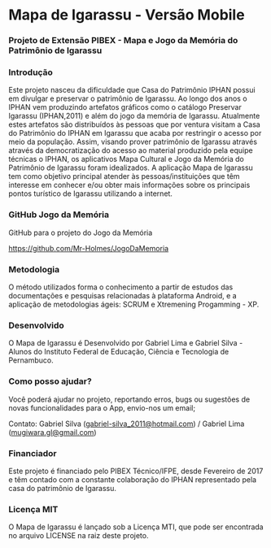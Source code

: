 # Mapa de Igarassu - Versão Mobile



### Projeto de Extensão PIBEX - Mapa e Jogo da Memória do Patrimônio de Igarassu



### Introdução

  Este projeto nasceu da dificuldade que Casa do Patrimônio IPHAN possui em divulgar e preservar o patrimônio de Igarassu. Ao longo dos anos o IPHAN vem produzindo artefatos gráficos como o catálogo Preservar Igarassu (IPHAN,2011) e além do jogo da memória de Igarassu. Atualmente estes artefatos são distribuídos às pessoas que por ventura visitam a Casa do Patrimônio do IPHAN em Igarassu que acaba por restringir o acesso por meio da população.
Assim, visando prover patrimônio de Igarassu através através da democratização do acesso ao material produzido pela equipe técnicas o IPHAN, os aplicativos Mapa Cultural e Jogo da Memória do Patrimônio de Igarassu foram idealizados.
 A aplicação Mapa de Igarassu tem como objetivo principal atender às pessoas/instituições que têm interesse em conhecer e/ou obter mais informações sobre os principais pontos turístico de Igarassu utilizando a internet.
 
### GitHub Jogo da Memória

GitHub para o projeto do Jogo da Memória 

https://github.com/Mr-Holmes/JogoDaMemoria


### Metodologia

O método utilizados forma o conhecimento a partir de estudos das  documentações e pesquisas relacionadas à plataforma Android, e a aplicação de metodologias ágeis: SCRUM e Xtremening Progamming - XP.

 
### Desenvolvido
 
O Mapa de Igarassu é Desenvolvido por Gabriel Lima e Gabriel Silva - Alunos do Instituto Federal de Educação, Ciência e Tecnologia de Pernambuco.

### Como posso ajudar?

Você poderá ajudar no projeto, reportando erros, bugs ou sugestões de novas funcionalidades para o App, envio-nos um email;

Contato: Gabriel Silva (gabriel-silva_2011@hotmail.com) / Gabriel Lima (mugiwara.gl@gmail.com) 
 

### Financiador

Este projeto é financiado pelo PIBEX Técnico/IFPE, desde Fevereiro de 2017 e têm contado com a constante colaboração do IPHAN representado pela casa do patrimônio de Igarassu.


### Licença MIT
 
O Mapa de Igarassu é lançado sob a Licença MTI, que pode ser encontrada no arquivo LICENSE na raiz deste projeto.
 
 

